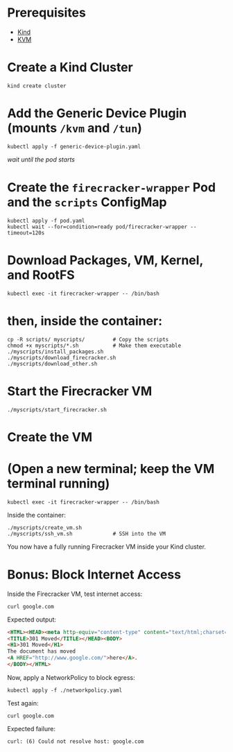# Prerequisites
- [Kind](https://kind.sigs.k8s.io/)
- [KVM](https://linux-kvm.org/page/Main_Page)

# Create a Kind Cluster
```shell
kind create cluster
```

# Add the Generic Device Plugin (mounts `/kvm` and `/tun`)
```shell
kubectl apply -f generic-device-plugin.yaml
```
_wait until the pod starts_

# Create the `firecracker-wrapper` Pod and the `scripts` ConfigMap
```shell
kubectl apply -f pod.yaml
kubectl wait --for=condition=ready pod/firecracker-wrapper --timeout=120s
```

# Download Packages, VM, Kernel, and RootFS
```shell
kubectl exec -it firecracker-wrapper -- /bin/bash
```

# then, inside the container:
```shell
cp -R scripts/ myscripts/         # Copy the scripts
chmod +x myscripts/*.sh           # Make them executable
./myscripts/install_packages.sh
./myscripts/download_firecracker.sh
./myscripts/download_other.sh
```

# Start the Firecracker VM
```shell
./myscripts/start_firecracker.sh
```

# Create the VM
# (Open a new terminal; keep the VM terminal running)
```shell
kubectl exec -it firecracker-wrapper -- /bin/bash
```

Inside the container:
```shell
./myscripts/create_vm.sh
./myscripts/ssh_vm.sh             # SSH into the VM
```

You now have a fully running Firecracker VM inside your Kind cluster.

# Bonus: Block Internet Access

Inside the Firecracker VM, test internet access:
```shell
curl google.com
```

Expected output:
```html
<HTML><HEAD><meta http-equiv="content-type" content="text/html;charset=utf-8">
<TITLE>301 Moved</TITLE></HEAD><BODY>
<H1>301 Moved</H1>
The document has moved
<A HREF="http://www.google.com/">here</A>.
</BODY></HTML>
```

Now, apply a NetworkPolicy to block egress:
```shell
kubectl apply -f ./networkpolicy.yaml
```

Test again:
```shell
curl google.com
```

Expected failure:
```text
curl: (6) Could not resolve host: google.com
```